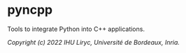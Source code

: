 # pyncpp
Tools to integrate Python into C++ applications.

*Copyright (c) 2022 IHU Liryc, Université de Bordeaux, Inria.*
